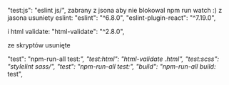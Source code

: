 

"test:js": "eslint js/", zabrany z jsona aby nie blokowal npm run watch :)
z jasona usuniety eslint:
"eslint": "^6.8.0",
    "eslint-plugin-react": "^7.19.0",

i html validate:
 "html-validate": "^2.8.0",


ze skryptów usunięte

"test": "npm-run-all test:*",
"test:html": "html-validate *.html",
"test:scss": "stylelint sass/",
"test": "npm-run-all test:*",
    "build": "npm-run-all build:* test",
